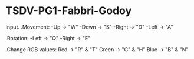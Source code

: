 # TSDV-PG1-Fabbri-Godoy
Input. 
.Movement: 
-Up -> "W"
-Down -> "S"
-Right -> "D"
-Left -> "A"

.Rotation:
-Left -> "Q"
-Right -> "E"

.Change RGB values:
Red -> "R" & "T"
Green -> "G" & "H"
Blue -> "B" & "N"
